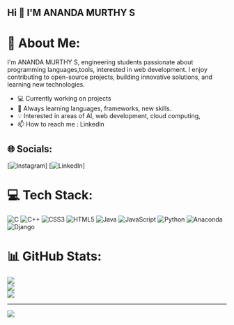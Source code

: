 ## Hi 👋 I'M ANANDA MURTHY S
# 💫 About Me:
I'm ANANDA MURTHY S, engineering students passionate about programming languages,tools,  interested in web development. I enjoy contributing to open-source projects, building innovative solutions, and learning new technologies.

- 💻 Currently working on projects
- 🌱 Always learning languages, frameworks, new skills.
- 💡 Interested in areas of  AI, web development, cloud computing, 
- 📫 How to reach me : Linkedln 


## 🌐 Socials:
[![Instagram](https://img.shields.io/badge/Instagram-%23E4405F.svg?logo=Instagram&logoColor=white)] [![LinkedIn](https://img.shields.io/badge/LinkedIn-%230077B5.svg?logo=linkedin&logoColor=white)]

# 💻 Tech Stack:
![C](https://img.shields.io/badge/c-%2300599C.svg?style=flat&logo=c&logoColor=white) ![C++](https://img.shields.io/badge/c++-%2300599C.svg?style=flat&logo=c%2B%2B&logoColor=white) ![CSS3](https://img.shields.io/badge/css3-%231572B6.svg?style=flat&logo=css3&logoColor=white) ![HTML5](https://img.shields.io/badge/html5-%23E34F26.svg?style=flat&logo=html5&logoColor=white) ![Java](https://img.shields.io/badge/java-%23ED8B00.svg?style=flat&logo=openjdk&logoColor=white) ![JavaScript](https://img.shields.io/badge/javascript-%23323330.svg?style=flat&logo=javascript&logoColor=%23F7DF1E) ![Python](https://img.shields.io/badge/python-3670A0?style=flat&logo=python&logoColor=ffdd54) ![Anaconda](https://img.shields.io/badge/Anaconda-%2344A833.svg?style=flat&logo=anaconda&logoColor=white) ![Django](https://img.shields.io/badge/django-%23092E20.svg?style=flat&logo=django&logoColor=white)
# 📊 GitHub Stats:
![](https://github-readme-stats.vercel.app/api?username=ANAND-tech-maker&theme=vue-dark&hide_border=false&include_all_commits=true&count_private=true)<br/>
![](https://github-readme-streak-stats.herokuapp.com/?user=ANAND-tech-maker&theme=vue-dark&hide_border=false)<br/>
![](https://github-readme-stats.vercel.app/api/top-langs/?username=ANAND-tech-maker&theme=vue-dark&hide_border=false&include_all_commits=true&count_private=true&layout=compact)

---
[![](https://visitcount.itsvg.in/api?id=ANAND-tech-maker&icon=5&color=3)](https://visitcount.itsvg.in)

<!-- Proudly created with GPRM ( https://gprm.itsvg.in ) -->
